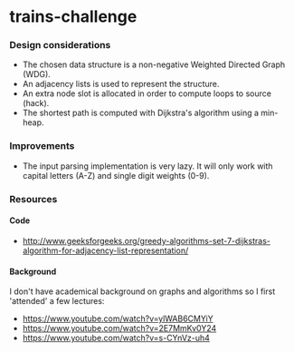 # trains-challenge

### Design considerations
- The chosen data structure is a non-negative Weighted Directed Graph (WDG).
- An adjacency lists is used to represent the structure.
- An extra node slot is allocated in order to compute loops to source (hack).
- The shortest path is computed with Dijkstra's algorithm using a min-heap.

### Improvements
- The input parsing implementation is very lazy. It will only work with capital letters (A-Z) and single digit weights (0-9).

### Resources
#### Code
- http://www.geeksforgeeks.org/greedy-algorithms-set-7-dijkstras-algorithm-for-adjacency-list-representation/

#### Background
I don't have academical background on graphs and algorithms so I first 'attended' a few lectures:
- https://www.youtube.com/watch?v=ylWAB6CMYiY
- https://www.youtube.com/watch?v=2E7MmKv0Y24
- https://www.youtube.com/watch?v=s-CYnVz-uh4
